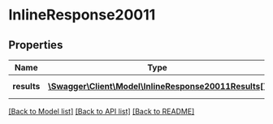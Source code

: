 # InlineResponse20011

## Properties
Name | Type | Description | Notes
------------ | ------------- | ------------- | -------------
**results** | [**\Swagger\Client\Model\InlineResponse20011Results[]**](InlineResponse20011Results.md) | The list of users | [optional] 

[[Back to Model list]](../../README.md#documentation-for-models) [[Back to API list]](../../README.md#documentation-for-api-endpoints) [[Back to README]](../../README.md)

